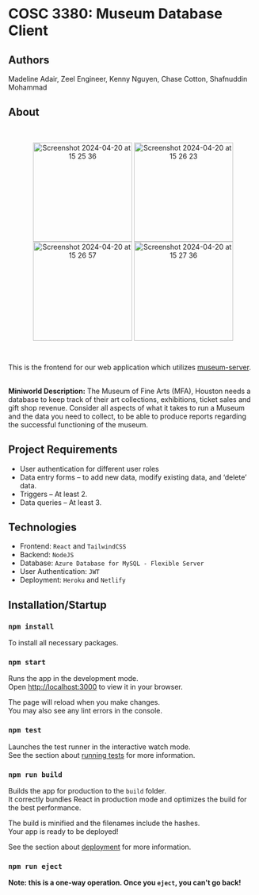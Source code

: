 # COSC 3380: Museum Database Client

## Authors
Madeline Adair, Zeel Engineer, Kenny Nguyen, Chase Cotton, Shafnuddin Mohammad

## About
<br />
<p align="center">
<img align="center" width="200" alt="Screenshot 2024-04-20 at 15 25 36" src="https://github.com/maddieadair/museum-client/assets/98988491/a838ef75-8427-41c4-9562-23e7463abc50">
<img align="center" width="200" alt="Screenshot 2024-04-20 at 15 26 23" src="https://github.com/maddieadair/museum-client/assets/98988491/6b3473c7-bf31-441e-8050-a7b8d5f29250">
<img align="center" width="200" alt="Screenshot 2024-04-20 at 15 26 57" src="https://github.com/maddieadair/museum-client/assets/98988491/0aacf950-5886-4e7c-b568-fde5d1abd5d4">
<img align="center" width="200" alt="Screenshot 2024-04-20 at 15 27 36" src="https://github.com/maddieadair/museum-client/assets/98988491/005c05c2-38b8-4b4d-9c9e-4a0dbbad0abe">
</p>

<br />

This is the frontend for our web application which utilizes [museum-server](https://github.com/maddieadair/museum-server).
<br />
<br />

**Miniworld Description:** The Museum of Fine Arts (MFA), Houston needs a database to keep track of their art collections, exhibitions, ticket sales and gift shop revenue. Consider all aspects of what it takes to run a Museum and the data you need to collect, to be able to produce reports regarding the successful functioning of the museum. 

## Project Requirements
- User authentication for different user roles
- Data entry forms – to add new data, modify existing data, and ‘delete’ data.
- Triggers – At least 2.
- Data queries – At least 3.

## Technologies
- Frontend: `React` and `TailwindCSS`
- Backend:  `NodeJS`
- Database: `Azure Database for MySQL - Flexible Server`
- User Authentication: `JWT`
- Deployment: `Heroku` and `Netlify`


## Installation/Startup

### `npm install`

To install all necessary packages.

### `npm start`

Runs the app in the development mode.\
Open [http://localhost:3000](http://localhost:3000) to view it in your browser.

The page will reload when you make changes.\
You may also see any lint errors in the console.

### `npm test`

Launches the test runner in the interactive watch mode.\
See the section about [running tests](https://facebook.github.io/create-react-app/docs/running-tests) for more information.

### `npm run build`

Builds the app for production to the `build` folder.\
It correctly bundles React in production mode and optimizes the build for the best performance.

The build is minified and the filenames include the hashes.\
Your app is ready to be deployed!

See the section about [deployment](https://facebook.github.io/create-react-app/docs/deployment) for more information.

### `npm run eject`

**Note: this is a one-way operation. Once you `eject`, you can't go back!**
